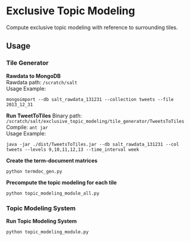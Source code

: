 # Exclusive Topic Modeling
Compute exclusive topic modeling with reference to surrounding tiles.

## Usage

### Tile Generator
**Rawdata to MongoDB** <br />
Rawdata path: `/scratch/salt` <br />
Usage Example: <br />
```
mongoimport --db salt_rawdata_131231 --collection tweets --file 2013_12_31
```

**Run TweetToTiles**
Binary path: `/scratch/salt/exclusive_topic_modeling/tile_generator/TweetsToTiles` <br />
Compile: `ant jar` <br />
Usage Example: <br />
```
java -jar ./dist/TweetsToTiles.jar --db salt_rawdata_131231 --col tweets --levels 9,10,11,12,13 --time_interval week
```

**Create the term-document matrices**
```
python termdoc_gen.py
```

**Precompute the topic modeling for each tile**
```
python topic_modeling_module_all.py
```

### Topic Modeling System
**Run Topic Modeling System** <br />
```
python topic_modeling_module.py
```